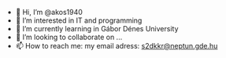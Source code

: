 - 👋 Hi, I’m @akos1940
- 👀 I’m interested in IT and programming
- 🌱 I’m currently learning in Gábor Dénes University
- 💞️ I’m looking to collaborate on ...
- 📫 How to reach me: my email adress: s2dkkr@neptun.gde.hu

<!---
akos1940/akos1940 is a ✨ special ✨ repository because its `README.md` (this file) appears on your GitHub profile.
You can click the Preview link to take a look at your changes.
--->
